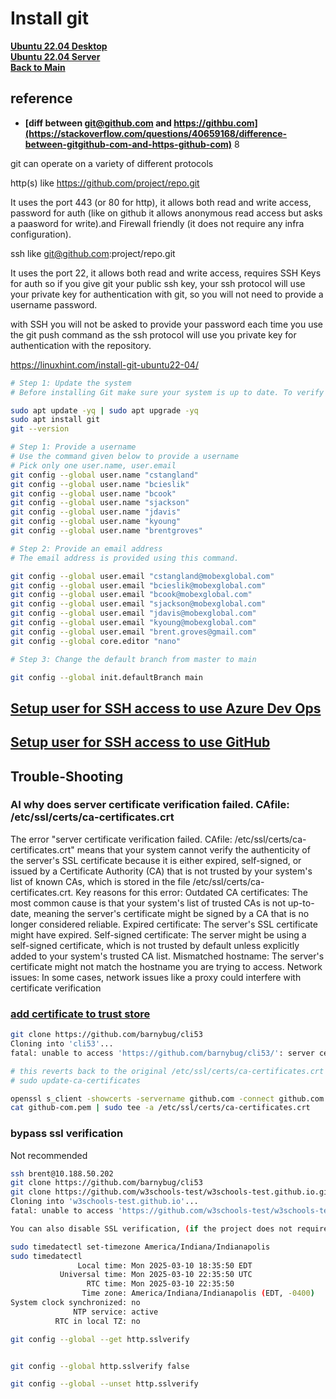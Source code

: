 # Install git

**[Ubuntu 22.04 Desktop](../../ubuntu22-04/desktop-install.md)**\
**[Ubuntu 22.04 Server](../../ubuntu22-04/server-install.md)**\
**[Back to Main](../../../README.md)**

## reference

- **[diff between git@github.com and https://githbu.com](https://stackoverflow.com/questions/40659168/difference-between-gitgithub-com-and-https-github-com)**
8

git can operate on a variety of different protocols

http(s) like <https://github.com/project/repo.git>

It uses the port 443 (or 80 for http), it allows both read and write access, password for auth (like on github it allows anonymous read access but asks a paasword for write).and Firewall friendly (it does not require any infra configuration).

ssh like <git@github.com>:project/repo.git

It uses the port 22, it allows both read and write access, requires SSH Keys for auth so if you give git your public ssh key, your ssh protocol will use your private key for authentication with git, so you will not need to provide a username password.

with SSH you will not be asked to provide your password each time you use the git push command as the ssh protocol will use you private key for authentication with the repository.

<https://linuxhint.com/install-git-ubuntu22-04/>

```bash
# Step 1: Update the system
# Before installing Git make sure your system is up to date. To verify this use the following commands.

sudo apt update -yq | sudo apt upgrade -yq
sudo apt install git
git --version

# Step 1: Provide a username
# Use the command given below to provide a username
# Pick only one user.name, user.email
git config --global user.name "cstangland"
git config --global user.name "bcieslik"
git config --global user.name "bcook"
git config --global user.name "sjackson"
git config --global user.name "jdavis"
git config --global user.name "kyoung"
git config --global user.name "brentgroves"

# Step 2: Provide an email address
# The email address is provided using this command.

git config --global user.email "cstangland@mobexglobal.com"
git config --global user.email "bcieslik@mobexglobal.com"
git config --global user.email "bcook@mobexglobal.com"
git config --global user.email "sjackson@mobexglobal.com"
git config --global user.email "jdavis@mobexglobal.com"
git config --global user.email "kyoung@mobexglobal.com"
git config --global user.email "brent.groves@gmail.com"
git config --global core.editor "nano"

# Step 3: Change the default branch from master to main

git config --global init.defaultBranch main
```

## **[Setup user for SSH access to use Azure Dev Ops](./ssh-azure.md)**

## **[Setup user for SSH access to use GitHub](./ssh-github.md)**

## Trouble-Shooting

### AI why does server certificate verification failed. CAfile: /etc/ssl/certs/ca-certificates.crt

The error "server certificate verification failed. CAfile: /etc/ssl/certs/ca-certificates.crt" means that your system cannot verify the authenticity of the server's SSL certificate because it is either expired, self-signed, or issued by a Certificate Authority (CA) that is not trusted by your system's list of known CAs, which is stored in the file /etc/ssl/certs/ca-certificates.crt.
Key reasons for this error:
Outdated CA certificates:
The most common cause is that your system's list of trusted CAs is not up-to-date, meaning the server's certificate might be signed by a CA that is no longer considered reliable.
Expired certificate:
The server's SSL certificate might have expired.
Self-signed certificate:
The server might be using a self-signed certificate, which is not trusted by default unless explicitly added to your system's trusted CA list.
Mismatched hostname:
The server's certificate might not match the hostname you are trying to access.
Network issues:
In some cases, network issues like a proxy could interfere with certificate verification

### **[add certificate to trust store](https://fabianlee.org/2019/01/28/git-client-error-server-certificate-verification-failed/)**

```bash
git clone https://github.com/barnybug/cli53
Cloning into 'cli53'...
fatal: unable to access 'https://github.com/barnybug/cli53/': server certificate verification failed. CAfile: none CRLfile: none

# this reverts back to the original /etc/ssl/certs/ca-certificates.crt
# sudo update-ca-certificates

openssl s_client -showcerts -servername github.com -connect github.com:443 </dev/null 2>/dev/null | sed -n -e '/BEGIN\ CERTIFICATE/,/END\ CERTIFICATE/ p'  > github-com.pem
cat github-com.pem | sudo tee -a /etc/ssl/certs/ca-certificates.crt
```

### bypass ssl verification

Not recommended

```bash
ssh brent@10.188.50.202
git clone https://github.com/barnybug/cli53
git clone https://github.com/w3schools-test/w3schools-test.github.io.git
Cloning into 'w3schools-test.github.io'...
fatal: unable to access 'https://github.com/w3schools-test/w3schools-test.github.io.git/': server certificate verification failed. CAfile: none CRLfile: none

You can also disable SSL verification, (if the project does not require a high level of security other than login/password) by typing :

sudo timedatectl set-timezone America/Indiana/Indianapolis
sudo timedatectl
               Local time: Mon 2025-03-10 18:35:50 EDT
           Universal time: Mon 2025-03-10 22:35:50 UTC
                 RTC time: Mon 2025-03-10 22:35:50
                Time zone: America/Indiana/Indianapolis (EDT, -0400)
System clock synchronized: no
              NTP service: active
          RTC in local TZ: no

git config --global --get http.sslverify 


git config --global http.sslverify false

git config --global --unset http.sslverify 

```
